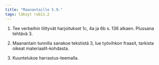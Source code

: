 ```yaml
---
title: "Maanantaille 5.9."
tags: läksyt rub11.2
---
```


1. Tee verbeihin liittyvät harjoitukset 1c, 4a ja 6b s. 136 alkaen. Plussana tehtävä 3.

2. Maanantain tunnilla sanakoe tekstistä 3, lue työvihkon fraasit, tarkista oikeat materiaalit-kohdasta. 

3. Kuuntelukoe harrastus-teemalla.